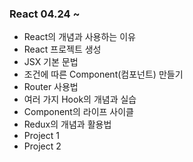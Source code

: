 ### React 04.24 ~

- React의 개념과 사용하는 이유
- React 프로젝트 생성
- JSX 기본 문법
- 조건에 따른 Component(컴포넌트) 만들기
- Router 사용법
- 여러 가지 Hook의 개념과 실습
- Component의 라이프 사이클
- Redux의 개념과 활용법
- Project 1
- Project 2
